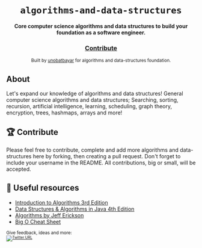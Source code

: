 <div align="center">
  <h1><code>algorithms-and-data-structures</code></h1>

  <strong>Core computer science algorithms and data structures to build your foundation as a software engineer.</strong>

<h3>
    <a href="https://github.com/unobatbayar/algorithms/pull/new/master">Contribute</a>
  </h3>

  <sub> Built by <a href="https://www.twitter.com/unobatbayar">unobatbayar</a> for algorithms and data-structures foundation.  </sub>
</div>

## About
Let's expand our knowledge of algorithms and data structures! General computer science algorithms and data structures; Searching, sorting, recursion, artificial intelligence, learning, scheduling, graph theory, encryption, trees, hashmaps, arrays and more! 

## 🏆 Contribute
Please feel free to contribute, complete and add more algorithms and data-structures here by forking, then creating a pull request. Don't forget to include your username in the README. All contributions, big or small, will be accepted.

## 🎁 Useful resources
 - [Introduction to Algorithms 3rd Edition](https://edutechlearners.com/download/Introduction_to_algorithms-3rd%20Edition.pdf)
 - [Data Structures &  Algorithms in Java 4th Edition](https://enos.itcollege.ee/~jpoial/algorithms/GT/Data%20Structures%20and%20Algorithms%20in%20Java%20Fourth%20Edition.pdf)
 - [Algorithms by Jeff Erickson](http://jeffe.cs.illinois.edu/teaching/algorithms/book/Algorithms-JeffE.pdf)
 - [Big O Cheat Sheet](https://www.bigocheatsheet.com/)

<sub>Give feedback, ideas and more: <br> <sub> 
[![Twitter URL](https://img.shields.io/twitter/url/https/twitter.com/unobatbayar.svg?style=social&label=Follow%20%40unobatbayar)](https://twitter.com/unobatbayar)
